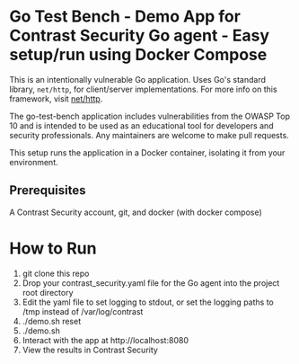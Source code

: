 # Go Test Bench - Demo App for Contrast Security Go agent - Easy setup/run using Docker Compose


This is an intentionally vulnerable Go application. Uses Go's standard library, `net/http`,
for client/server implementations. For more info on this framework, visit
[net/http](https://golang.org/pkg/net/http/).

The go-test-bench application includes vulnerabilities from the OWASP Top
10 and is intended to be used as an educational tool for developers and
security professionals. Any maintainers are welcome to make pull requests.

This setup runs the application in a Docker container, isolating it from your environment.

## Prerequisites

A Contrast Security account, git, and docker (with docker compose)

# How to Run

1. git clone this repo
2. Drop your contrast_security.yaml file for the Go agent into the project root directory
3. Edit the yaml file to set logging to stdout, or set the logging paths to /tmp instead of /var/log/contrast
4. ./demo.sh reset
5. ./demo.sh
6. Interact with the app at http://localhost:8080
7. View the results in Contrast Security

